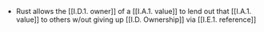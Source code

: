 - Rust allows the [[I.D.1. owner]] of a [[I.A.1. value]] to lend out that [[I.A.1. value]] to others w/out giving up [[I.D. Ownership]] via [[I.E.1. reference]]
